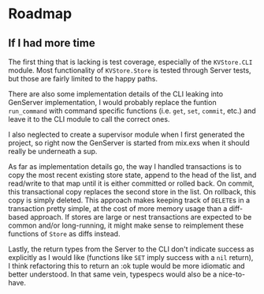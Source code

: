 # Roadmap

## If I had more time

The first thing that is lacking is test coverage, especially of the `KVStore.CLI` module. Most functionality of `KVStore.Store` is tested through Server tests, but those are fairly limited to the happy paths.

There are also some implementation details of the CLI leaking into GenServer implementation, I would probably replace the funtion `run_command` with command specific functions (i.e. `get`, `set`, `commit`, etc.) and leave it to the CLI module to call the correct ones.

I also neglected to create a supervisor module when I first generated the project, so right now the GenServer is started from mix.exs when it should really be underneath a sup.

As far as implementation details go, the way I handled transactions is to copy the most recent existing store state, append to the head of the list, and read/write to that map until it is either committed or rolled back. On commit, this transactional copy replaces the second store in the list. On rollback, this copy is simply deleted. This approach makes keeping track of `DELETE`s in a transaction pretty simple, at the cost of more memory usage than a diff-based approach. If stores are large or nest transactions are expected to be common and/or long-running, it might make sense to reimplement these functions of `Store` as diffs instead.

Lastly, the return types from the Server to the CLI don't indicate success as explicitly as I would like (functions like `SET` imply success with a `nil` return), I think refactoring this to return an :ok tuple would be more idiomatic and better understood. In that same vein, typespecs would also be a nice-to-have.
